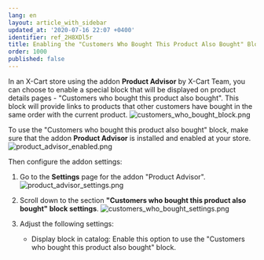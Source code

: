 ```yaml
---
lang: en
layout: article_with_sidebar
updated_at: '2020-07-16 22:07 +0400'
identifier: ref_2H8XDl5r
title: Enabling the "Customers Who Bought This Product Also Bought" Block
order: 1000
published: false
---
```

In an X-Cart store using the addon **Product Advisor** by X-Cart Team, you can choose to enable a special block that will be displayed on product details pages - "Customers who bought this product also bought". This block will provide links to products that other customers have bought in the same order with the current product. 
![customers_who_bought_block.png]({{site.baseurl}}/attachments/ref_2H8XDl5r/customers_who_bought_block.png)

To use the "Customers who bought this product also bought" block, make sure that the addon **Product Advisor** is installed and enabled at your store.
![product_advisor_enabled.png]({{site.baseurl}}/attachments/ref_hQnN8cAT/product_advisor_enabled.png)

Then configure the addon settings:

1.  Go to the **Settings** page for the addon "Product Advisor".
    ![product_advisor_settings.png]({{site.baseurl}}/attachments/ref_hQnN8cAT/product_advisor_settings.png)

2.  Scroll down to the section **"Customers who bought this product also bought" block settings**.
    ![customers_who_bought_settings.png]({{site.baseurl}}/attachments/ref_2H8XDl5r/customers_who_bought_settings.png)

3. Adjust the following settings:
   * Display block in catalog: Enable this option to use the "Customers who bought this product also bought" block. 